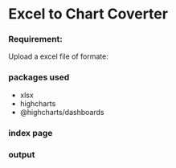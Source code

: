 # Excel to Chart Coverter

### Requirement:
Upload a excel file of formate:

### packages used
- xlsx
- highcharts
- @highcharts/dashboards

### index page

### output 